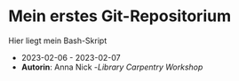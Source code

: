 # Mein erstes Git-Repositorium 

Hier liegt mein Bash-Skript 

- 2023-02-06 - 2023-02-07
- **Autorin**: Anna Nick
-*Library Carpentry Workshop* 

